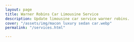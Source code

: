 ```yaml
---
layout: page
title: Warner Robins Car Limousine Service
description: Update limousine car service warner robins.
cover: "/assets/img/macon luxury sedan car.webp"
permalink: "/services.html"

---
```

